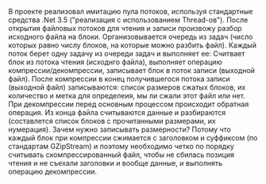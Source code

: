 В проекте реализовал имитацию пула потоков, используя стандартные средства .Net 3.5 ("реализация с использованием Thread-ов").
После открытия файловых потоков для чтения и записи произвожу разбор исходного файла на блоки. Организовывается очередь из задач (число которых равно числу блоков, на которые можно разбить файл). Каждый поток берет одну задачу из очереди задач и выполняет ее: Считвает блок из потока чтения (исходнго файла), выполняет операцию компрессии/декомпрессии, записывает блок в поток записи (выходной файл).
После компрессии в конец получившегося потока записи (выходной файл) записываются: список размеров сжатых блоков, их количество и метка для определеия, мы ли сжали этот файл или нет.
При декомпрессии перед основным процессом происходит обратная операция. Из конца файла считываются данные и разбираются (составлется список блоков с прочитанными размерами, их нумерация).
Зачем нужно записывать размерности? Потому что каждый блок при компрессии сжимается с заголовком и суффиксом (по стандартам GZipStream) и поэтому необходимо четко по порядку считывать скомпрессированный файл, чтобы не сбилась позиция чтения и не съехали заголовки и вообще данные, и выполнять операцию декомпрессии.
